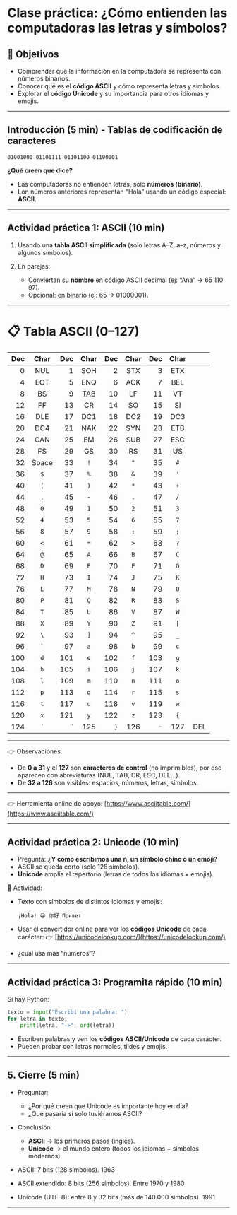 # Clase práctica: **¿Cómo entienden las computadoras las letras y símbolos?**

## 🎯 Objetivos

* Comprender que la información en la computadora se representa con números binarios.
* Conocer qué es el **código ASCII** y cómo representa letras y símbolos.
* Explorar el **código Unicode** y su importancia para otros idiomas y emojis.

---

## Introducción (5 min) - Tablas de codificación de caracteres

  ```
  01001000 01101111 01101100 01100001
  ```

 **¿Qué creen que dice?**

* Las computadoras no entienden letras, solo **números (binario)**.
* Lon números anteriores representan “Hola” usando un código especial: **ASCII**.

---

## Actividad práctica 1: ASCII (10 min)

1. Usando una **tabla ASCII simplificada** (solo letras A–Z, a–z, números y algunos símbolos).
2. En parejas:

   * Conviertan su **nombre** en código ASCII decimal (ej: “Ana” → 65 110 97).
   * Opcional: en binario (ej: 65 → 01000001).

---
# 📋 Tabla ASCII (0–127)

| Dec |   Char  | Dec | Char | Dec | Char | Dec | Char |     |
| --: | :-----: | --: | :--: | --: | :--: | --: | :--: | --- |
|   0 |   NUL   |   1 |  SOH |   2 |  STX |   3 |  ETX |     |
|   4 |   EOT   |   5 |  ENQ |   6 |  ACK |   7 |  BEL |     |
|   8 |    BS   |   9 |  TAB |  10 |  LF  |  11 |  VT  |     |
|  12 |    FF   |  13 |  CR  |  14 |  SO  |  15 |  SI  |     |
|  16 |   DLE   |  17 |  DC1 |  18 |  DC2 |  19 |  DC3 |     |
|  20 |   DC4   |  21 |  NAK |  22 |  SYN |  23 |  ETB |     |
|  24 |   CAN   |  25 |  EM  |  26 |  SUB |  27 |  ESC |     |
|  28 |    FS   |  29 |  GS  |  30 |  RS  |  31 |  US  |     |
|  32 |  Space  |  33 |  `!` |  34 |  `"` |  35 |  `#` |     |
|  36 |   `$`   |  37 |  `%` |  38 |  `&` |  39 |  `'` |     |
|  40 |   `(`   |  41 |  `)` |  42 |  `*` |  43 |  `+` |     |
|  44 |   `,`   |  45 |  `-` |  46 |  `.` |  47 |  `/` |     |
|  48 |   `0`   |  49 |  `1` |  50 |  `2` |  51 |  `3` |     |
|  52 |   `4`   |  53 |  `5` |  54 |  `6` |  55 |  `7` |     |
|  56 |   `8`   |  57 |  `9` |  58 |  `:` |  59 |  `;` |     |
|  60 |   `<`   |  61 |  `=` |  62 |  `>` |  63 |  `?` |     |
|  64 |   `@`   |  65 |  `A` |  66 |  `B` |  67 |  `C` |     |
|  68 |   `D`   |  69 |  `E` |  70 |  `F` |  71 |  `G` |     |
|  72 |   `H`   |  73 |  `I` |  74 |  `J` |  75 |  `K` |     |
|  76 |   `L`   |  77 |  `M` |  78 |  `N` |  79 |  `O` |     |
|  80 |   `P`   |  81 |  `Q` |  82 |  `R` |  83 |  `S` |     |
|  84 |   `T`   |  85 |  `U` |  86 |  `V` |  87 |  `W` |     |
|  88 |   `X`   |  89 |  `Y` |  90 |  `Z` |  91 |  `[` |     |
|  92 |   `\`   |  93 |  `]` |  94 |  `^` |  95 |  `_` |     |
|  96 | `` ` `` |  97 |  `a` |  98 |  `b` |  99 |  `c` |     |
| 100 |   `d`   | 101 |  `e` | 102 |  `f` | 103 |  `g` |     |
| 104 |   `h`   | 105 |  `i` | 106 |  `j` | 107 |  `k` |     |
| 108 |   `l`   | 109 |  `m` | 110 |  `n` | 111 |  `o` |     |
| 112 |   `p`   | 113 |  `q` | 114 |  `r` | 115 |  `s` |     |
| 116 |   `t`   | 117 |  `u` | 118 |  `v` | 119 |  `w` |     |
| 120 |   `x`   | 121 |  `y` | 122 |  `z` | 123 |  `{` |     |
| 124 |    \`   |  \` |  125 | `}` |  126 | `~` |  127 | DEL |

---

👉 Observaciones:

* De **0 a 31** y el **127** son **caracteres de control** (no imprimibles), por eso aparecen con abreviaturas (NUL, TAB, CR, ESC, DEL…).
* De **32 a 126** son visibles: espacios, números, letras, símbolos.

---

👉 Herramienta online de apoyo: [https://www.asciitable.com/](https://www.asciitable.com/)

---




## Actividad práctica 2: Unicode (10 min)

* Pregunta: **¿Y cómo escribimos una ñ, un símbolo chino o un emoji?**
* ASCII se queda corto (solo 128 símbolos).
* **Unicode** amplía el repertorio (letras de todos los idiomas + emojis).

🔹 Actividad:

* Texto con símbolos de distintos idiomas y emojis:

  ```
  ¡Hola! 😀 你好 Привет
  ```
* Usar el convertidor online para ver los **códigos Unicode** de cada carácter:
  👉 [https://unicodelookup.com/](https://unicodelookup.com/)
* ¿cuál usa más “números”?

---

## Actividad práctica 3: Programita rápido (10 min)

Si hay Python:

```python
texto = input("Escribí una palabra: ")
for letra in texto:
    print(letra, "->", ord(letra))
```

* Escriben palabras y ven los **códigos ASCII/Unicode** de cada carácter.
* Pueden probar con letras normales, tildes y emojis.

---

## 5. Cierre (5 min)

* Preguntar:

  * ¿Por qué creen que Unicode es importante hoy en día?
  * ¿Qué pasaría si solo tuviéramos ASCII?
* Conclusión:

  * **ASCII** → los primeros pasos (inglés).
  * **Unicode** → el mundo entero (todos los idiomas + símbolos modernos).

* ASCII: 7 bits (128 símbolos). 1963
* ASCII extendido: 8 bits (256 símbolos). Entre 1970 y 1980
* Unicode (UTF-8): entre 8 y 32 bits (más de 140.000 símbolos). 1991

---

